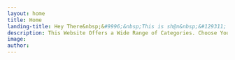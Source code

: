 ```yaml
---
layout: home
title: Home
landing-title: Hey There&nbsp;&#9996;&nbsp;This is sh@n&nbsp;&#129311; 
description: This Website Offers a Wide Range of Categories. Choose Your Category and be Infozied!!!
image:
author:
---
```

